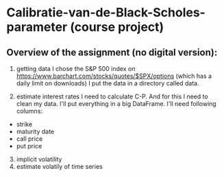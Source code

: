 # Calibratie-van-de-Black-Scholes-parameter (course project)

## Overview of the assignment (no digital version):
1. getting data
I chose the S&P 500 index on 
https://www.barchart.com/stocks/quotes/$SPX/options
(which has a daily limit on downloads)
I put the data in a directory called data.

2. estimate interest rates 
I need to calculate C-P. And for this I need to clean my data. I'll put
everything in a big DataFrame. I'll need following columns:
- strike
- maturity date
- call price
- put price

3. implicit volatility
4. estimate volatily of time series

